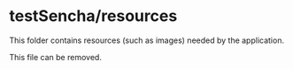 # testSencha/resources

This folder contains resources (such as images) needed by the application. 

This file can be removed.
